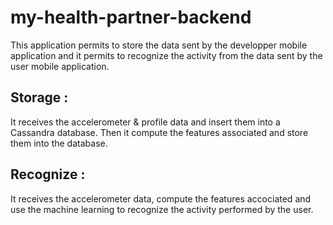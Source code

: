 # my-health-partner-backend

This application permits to store the data sent by the developper mobile application and it permits to recognize the activity from the data sent by the user mobile application.

## Storage :
It receives the accelerometer & profile data and insert them into a Cassandra database.
Then it compute the features associated and store them into the database.

## Recognize :
It receives the accelerometer data, compute the features accociated and use the machine learning to recognize the activity performed by the user.